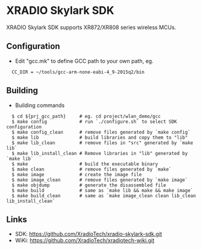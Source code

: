 # XRADIO Skylark SDK

XRADIO Skylark SDK supports XR872/XR808 series wireless MCUs.


## Configuration

- Edit "gcc.mk" to define GCC path to your own path, eg.
```
  CC_DIR = ~/tools/gcc-arm-none-eabi-4_9-2015q2/bin
```


## Building

- Building commands
```
  $ cd ${prj_gcc_path}     # eg. cd project/wlan_demo/gcc
  $ make config            # run `./configure.sh` to select SDK configuration
  $ make config_clean      # remove files generated by `make config`
  $ make lib               # build libraries and copy them to "lib"
  $ make lib_clean         # remove files in "src" generated by `make lib`
  $ make lib_install_clean # Remove libraries in "lib" generated by `make lib`
  $ make                   # build the executable binary
  $ make clean             # remove files generated by `make`
  $ make image             # create the image file
  $ make image_clean       # remove files generated by `make image`
  $ make objdump           # generate the disassembled file
  $ make build             # same as `make lib && make && make image`
  $ make build_clean       # same as `make image_clean clean lib_clean lib_install_clean`
```


## Links

- SDK: https://github.com/XradioTech/xradio-skylark-sdk.git
- WiKi: https://github.com/XradioTech/xradiotech-wiki.git

